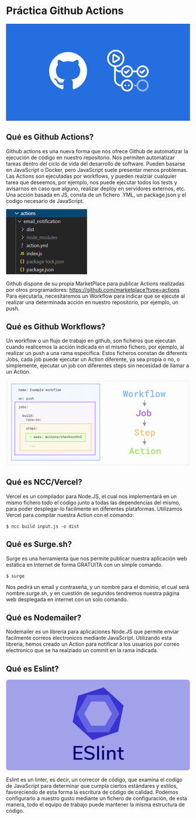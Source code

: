 # Práctica Github Actions

![Actions Image](gh_pages_media/github-action-01.png)

## Qué es Github Actions?

Github actions es una nueva forma que nos ofrece Github de automatizar la ejecución de código en nuestro repositorio. Nos permiten automatizar tareas dentro del ciclo de vida del desarrollo de software. Pueden basarse en JavaScript o Docker, pero JavaScript suele presentar menos problemas. Las Actions son ejecutadas por workflows, y pueden realziar cualquier tarea que deseemos, por ejemplo, nos puede ejecutar todos los tests y avisarnos en caso que alguno, realizar deploy en servidores externos, etc. Una acción basada en JS, consta de un fichero .YML, un package.json y el codigo necesario de JavaScript.

![Actions Structure Image](gh_pages_media/folders_action.png)

Github dispone de su propia MarketPlace para publicar Actions realizadas por otros programadores: https://github.com/marketplace?type=actions
Para ejecutarla, necesitaremos un Workflow para indicar que se ejecute al realizar una determinada acción en nuestro repositorio, por ejemplo, un push.

## Qué es Github Workflows?

Un workflow o un flujo de trabajo en github, son ficheros que ejecutan cuando realicemos la acción indicada en el mismo fichero, por ejemplo, al realizar un push a una rama específica. Estos ficheros constan de diferents Jobs, cada job puede ejecutar un Action diferente, ya sea propia o no, o simplemente, ejecutar un job con diferentes steps sin necesidad de llamar a un Action.

![Actions Structure Image](gh_pages_media/workflow_diagram.png)

## Qué es NCC/Vercel?

Vercel es un compilador para Node.JS, el cual nos implementará en un mismo fichero todo el código junto a todas las dependencias del mismo, para poder desplegar-lo facilmente en diferentes plataformas. Utilizamos Vercel para compilar nuestra Action con el comando:
```
$ ncc build input.js -o dist
```

## Qué es Surge.sh?

Surge es una herramienta que nos permite publicar nuestra aplicación web estática en Internet de forma GRATUITA con un simple comando. 

```
$ surge
```

Nos pedirá un email y contraseña, y un nombre para el dominio, el cual será nombre.surge.sh, y en cuestión de segundos tendremos nuestra página web desplegada en internet con un solo comando.

## Qué es Nodemailer?

Nodemailer es un libreria para aplicaciones Node.JS que permite enviar facilmente correos electronicos mediante JavaScript. Utilizando esta libreria, hemos creado un Action para notificar a los usuarios por correo electronico que se ha realziado un commit en la rama indicada.

## Qué es Eslint?

![Actions Structure Image](gh_pages_media/Eslint.png)

Eslint es un linter, es decir, un correcor de código, que examina el codigo de JavaScript para determinar que cumpla ciertos estándares y estilos, favoreciendo de esta forma la escritura de código de calidad. Podemos configurarlo a nuestro gusto mediante un fichero de configuración, de esta manera, todo el equipo de trabajo puede mantener la misma estructura de código.



